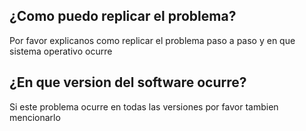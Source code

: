 ## ¿Como puedo replicar el problema?
Por favor explicanos como replicar el problema paso a paso y en que sistema operativo ocurre
## ¿En que version del software ocurre?
Si este problema ocurre en todas las versiones por favor tambien mencionarlo
